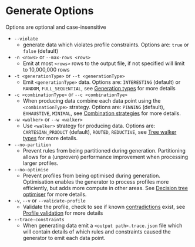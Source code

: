 # Generate Options
Options are optional and case-insensitive

* `--violate` 
    * generate data which violates profile constraints. Options are: `true` or `false` (default)
* `-n <rows>` or `--max-rows <rows>`
   * Emit at most `<rows>` rows to the output file, if not specified will limit to 10,000,000 rows
* `-t <generationType>` or `--t <generationType>`
   * Emit `<generationType>` data. Options are: `INTERESTING` (default) or `RANDOM`, `FULL_SEQUENTIAL`, see [Generation types](../../generator/docs/GenerationTypes.md) for more details
* `-c <combinationType>` or `--c <combinationTye>`
   * When producing data combine each data point using the `<combinationType>` strategy. Options are: `PINNING` (default), `EXHAUSTIVE`, `MINIMAL`, see [Combination strategies](../../generator/docs/CombinationStrategies.md) for more details.
* `-w <walker>` or `--w <walker>`
   * Use `<walker>` strategy for producing data. Options are: `CARTESIAN_PRODUCT` (default), `ROUTED`, `REDUCTIVE`, see [Tree walker types](../../generator/docs/TreeWalkerTypes.md) for more details.
* `--no-partition`
   * Prevent rules from being partitioned during generation. Partitioning allows for a (unproven) performance improvement when processing larger profiles.
* `--no-optimise`
   * Prevent profiles from being optimised during generation. Optimisation enables the generator to process profiles more efficiently, but adds more compute in other areas. See [Decision tree optimiser](../../generator/docs/OptimisationProcess.md) for more details.
* `-v`, `--v` or `--validate-profile`
    * Validate the profile, check to see if known [contradictions](../../generator/docs/Contradictions.md) exist, see [Profile validation](../../generator/docs/ProfileValidation.md) for more details
* `--trace-constraints`
   * When generating data emit a `<output path>.trace.json` file which will contain details of which rules and constraints caused the generator to emit each data point.
